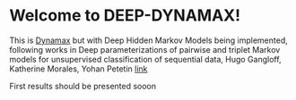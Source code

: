 # Welcome to DEEP-DYNAMAX!

This is [Dynamax](https://github.com/probml/dynamax) but with Deep Hidden Markov Models being implemented, following works in 
Deep parameterizations of pairwise and triplet Markov models for unsupervised classification of sequential data, Hugo Gangloff, Katherine Morales, Yohan Petetin [link](https://www.sciencedirect.com/science/article/pii/S0167947322002432)

First results should be presented sooon
